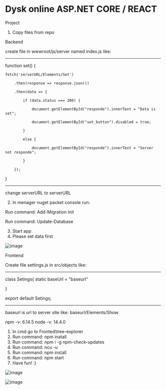 # Dysk online ASP.NET CORE / REACT

Project
1.  Copy files from repo

Backend

create file in wwwroot/js/server named index.js like:

___________________________________________________________________________________________
function set() {

    fetch('serverURL/Elements/Set')

        .then(response => response.json())

        .then(data => {

            if (data.status === 200) {

                document.getElementById("responde").innerText = "Data is set";

                document.getElementById("set_button").disabled = true;

            }

            else {

                document.getElementById("responde").innerText = "Server not responde";

            }
            
        });
}
_____________________________________________________________________________________________

change serverURL to serverURL

2. In menager nuget packet console run: 

Run command: Add-Migration init

Run command: Update-Database

3. Start app
4. Please set data first

![image](https://user-images.githubusercontent.com/47826375/130889690-d0f1c302-386e-4d5b-a257-f1a44729659e.png)

Frontend

Create file settings.js in src/objects like:
_____________________________________
class Setings{
    static baseUrl = "baseurl"
    
}

export default Setings;
_____________________________________

baseurl is url to server site like: baseurl/Elements/Show

npm -v: 6.14.5
node -v: 14.4.0

1. In cmd go to Fronted\tree-explorer
2. Run command: npm inatall
3. Run command: npm i -g npm-check-updates
4. Run command: ncu -u
5. Run command: npm install
3. Run command: npm start
4. Have fun! :)


![image](https://user-images.githubusercontent.com/47826375/131267365-14391242-8f58-4fc7-acd2-322ab369782a.png)

![image](https://user-images.githubusercontent.com/47826375/131267612-ef25b18f-27fa-485c-ad8c-9f86d3bf26e0.png)

